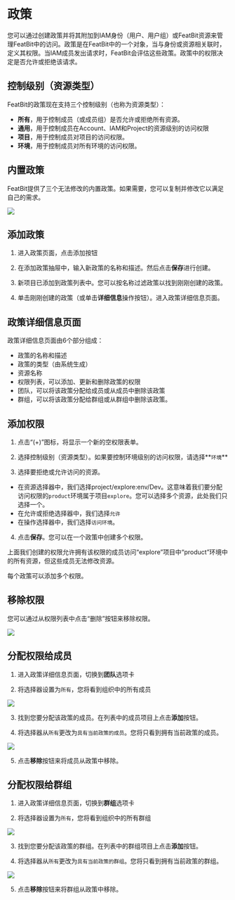 # 政策

您可以通过创建政策并将其附加到IAM身份（用户、用户组）或FeatBit资源来管理FeatBit中的访问。政策是在FeatBit中的一个对象，当与身份或资源相关联时，定义其权限。当IAM成员发出请求时，FeatBit会评估这些政策。政策中的权限决定是否允许或拒绝该请求。

## 控制级别（资源类型）

FeatBit的政策现在支持三个控制级别（也称为资源类型）：

* **所有**，用于控制成员（或成员组）是否允许或拒绝所有资源。
* **通用**，用于控制成员在Account、IAM和Project的资源级别的访问权限
* **项目**，用于控制成员对项目的访问权限。
* **环境**，用于控制成员对所有环境的访问权限。

## 内置政策

FeatBit提供了三个无法修改的内置政策。如果需要，您可以复制并修改它以满足自己的需求。

![](../iam/assets/policies/001.webp)

## 添加政策

1. 进入政策页面，点击添加按钮

2. 在添加政策抽屉中，输入新政策的名称和描述。然后点击**保存**进行创建。

3. 新项目已添加到政策列表中。您可以按名称过滤政策以找到刚刚创建的政策。

4. 单击刚刚创建的政策（或单击**详细信息**操作按钮）。进入政策详细信息页面。

## 政策详细信息页面

政策详细信息页面由6个部分组成：

* 政策的名称和描述
* 政策的类型（由系统生成）
* 资源名称
* 权限列表，可以添加、更新和删除政策的权限
* 团队，可以将该政策分配给成员或从成员中删除该政策
* 群组，可以将该政策分配给群组或从群组中删除该政策。

## 添加权限

1. 点击“(+)”图标，将显示一个新的空权限表单。

2. 选择控制级别（资源类型）。如果要控制环境级别的访问权限，请选择**`环境`**

3. 选择要拒绝或允许访问的资源。

* 在资源选择器中，我们选择project/explore:env/Dev。这意味着我们要分配访问权限的`product`环境属于项目`explore`。您可以选择多个资源，此处我们只选择一个。
* 在允许或拒绝选择器中，我们选择`允许`
* 在操作选择器中，我们选择`访问环境`。

4. 点击**保存**。您可以在一个政策中创建多个权限。

上面我们创建的权限允许拥有该权限的成员访问“explore”项目中“product”环境中的所有资源，但这些成员无法修改资源。

每个政策可以添加多个权限。

## 移除权限

您可以通过从权限列表中点击“删除”按钮来移除权限。

![](../iam/assets/policies/002.webp)

## 分配权限给成员

1. 进入政策详细信息页面，切换到**团队**选项卡

2. 将选择器设置为`所有`，您将看到组织中的所有成员

![](../iam/assets/policies/003.webp)

3. 找到您要分配该政策的成员。在列表中的成员项目上点击**添加**按钮。

4. 将选择器从`所有`更改为`具有当前政策的成员`。您将只看到拥有当前政策的成员。

![](../iam/assets/policies/004.webp)

5. 点击**移除**按钮来将成员从政策中移除。

## 分配权限给群组

1. 进入政策详细信息页面，切换到**群组**选项卡

2. 将选择器设置为`所有`，您将看到组织中的所有群组

![](../iam/assets/policies/005.webp)

3. 找到您要分配该政策的群组。在列表中的群组项目上点击**添加**按钮。

4. 将选择器从`所有`更改为`具有当前政策的群组`。您将只看到拥有当前政策的群组。

![](../iam/assets/policies/006.webp)

5. 点击**移除**按钮来将群组从政策中移除。